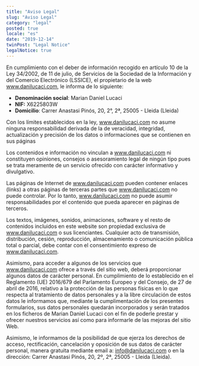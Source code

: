 ```yaml
---
title: "Aviso Legal"
slug: "Aviso Legal"
category: "legal"
posted: true
locale: "es"
date: "2019-12-14"
twinPost: "Legal Notice"
legalNotice: true
---
```


En cumplimiento con el deber de información recogido en artículo 10 de la Ley
34/2002, de 11 de julio, de Servicios de la Sociedad de la Información y del
Comercio Electrónico (LSSICE), el propietario de la web www.danilucaci.com, le
informa de lo siguiente:

- **Denominación social**: Marian Daniel Lucaci
- **NIF:** X6225803W
- **Domicilio**: Carrer Anastasi Pinós, 20, 2°, 2ª, 25005 - Lleida (Lleida)

Con los límites establecidos en la ley, www.danilucaci.com no asume ninguna
responsabilidad derivada de la de veracidad, integridad, actualización y
precisión de los datos o informaciones que se contienen en sus páginas

Los contenidos e información no vinculan a www.danilucaci.com ni constituyen
opiniones, consejos o asesoramiento legal de ningún tipo pues se trata meramente
de un servicio ofrecido con carácter informativo y divulgativo.

Las páginas de Internet de www.danilucaci.com pueden contener enlaces (links) a
otras páginas de terceras partes que www.danilucaci.com no puede controlar. Por
lo tanto, www.danilucaci.com no puede asumir responsabilidades por el contenido
que pueda aparecer en páginas de terceros.

Los textos, imágenes, sonidos, animaciones, software y el resto de contenidos
incluidos en este website son propiedad exclusiva de www.danilucaci.com o sus
licenciantes. Cualquier acto de transmisión, distribución, cesión, reproducción,
almacenamiento o comunicación pública total o parcial, debe contar con el
consentimiento expreso de www.danilucaci.com.

Asimismo, para acceder a algunos de los servicios que www.danilucaci.com ofrece
a través del sitio web, deberá proporcionar algunos datos de carácter personal.
En cumplimiento de lo establecido en el Reglamento (UE) 2016/679 del Parlamento
Europeo y del Consejo, de 27 de abril de 2016, relativo a la protección de las
personas físicas en lo que respecta al tratamiento de datos personales y a la
libre circulación de estos datos le informamos que, mediante la cumplimentación
de los presentes formularios, sus datos personales quedarán incorporados y serán
tratados en los ficheros de Marian Daniel Lucaci con el fin de poderle prestar y
ofrecer nuestros servicios así como para informarle de las mejoras del sitio
Web.

Asimismo, le informamos de la posibilidad de que ejerza los derechos de acceso,
rectificación, cancelación y oposición de sus datos de carácter personal, manera
gratuita mediante email a: info@danilucaci.com o en la dirección: Carrer
Anastasi Pinós, 20, 2º, 2ª, 25005 - Lleida (Lleida).
